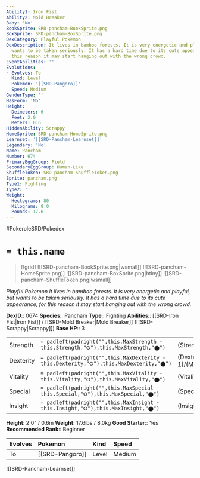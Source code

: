 ```yaml
---
Ability1: Iron Fist
Ability2: Mold Breaker
Baby: 'No'
BookSprite: SRD-pancham-BookSprite.png
BoxSprite: SRD-pancham-BoxSprite.png
DexCategory: Playful Pokemon
DexDescription: It lives in bamboo forests. It is very energetic and playful, but
  wants to be taken seriously. It has a hard time due to its cute appearance, for
  this reason it may start hanging out with the wrong crowd.
EventAbilities: ''
Evolutions:
- Evolves: To
  Kind: Level
  Pokemon: '[[SRD-Pangoro]]'
  Speed: Medium
GenderType: ''
HasForm: 'No'
Height:
  Deimeters: 6
  Feet: 2.0
  Meters: 0.6
HiddenAbility: Scrappy
HomeSprite: SRD-pancham-HomeSprite.png
Learnset: '[[SRD-Pancham-Learnset]]'
Legendary: 'No'
Name: Pancham
Number: 674
PrimaryEggGroup: Field
SecondaryEggGroup: Human-Like
ShuffleToken: SRD-pancham-ShuffleToken.png
Sprite: pancham.png
Type1: Fighting
Type2: ''
Weight:
  Hectograms: 80
  Kilograms: 8.0
  Pounds: 17.6
---
```


#PokeroleSRD/Pokedex

# `= this.name`

> [!grid]
> ![[SRD-pancham-BookSprite.png|wsmall]]
> ![[SRD-pancham-HomeSprite.png]]
> ![[SRD-pancham-BoxSprite.png|htiny]]
> ![[SRD-pancham-ShuffleToken.png|wsmall]]


*Playful Pokemon*
*It lives in bamboo forests. It is very energetic and playful, but wants to be taken seriously. It has a hard time due to its cute appearance, for this reason it may start hanging out with the wrong crowd.*

**DexID**:: 0674
**Species**:: Pancham
**Type**:: Fighting
**Abilities**:: [[SRD-Iron Fist|Iron Fist]] / [[SRD-Mold Breaker|Mold Breaker]] ([[SRD-Scrappy|Scrappy]])
**Base HP**:: 3

|           |                                                                                        |                                          |
| --------- | -------------------------------------------------------------------------------------- | ---------------------------------------- |
| Strength  | `= padleft(padright("",this.MaxStrength - this.Strength,"⭘"),this.MaxStrength,"⬤")`    | (Strength::2)/(MaxStrength::5)   |
| Dexterity | `= padleft(padright("",this.MaxDexterity - this.Dexterity,"⭘"),this.MaxDexterity,"⬤")` | (Dexterity:: 1)/(MaxDexterity::3) |
| Vitality  | `= padleft(padright("",this.MaxVitality - this.Vitality,"⭘"),this.MaxVitality,"⬤")`    | (Vitality::2)/(MaxVitality::4)   |
| Special   | `= padleft(padright("",this.MaxSpecial - this.Special,"⭘"),this.MaxSpecial,"⬤")`       | (Special::2)/(MaxSpecial::4)     |
| Insight   | `= padleft(padright("",this.MaxInsight - this.Insight,"⭘"),this.MaxInsight,"⬤")`       | (Insight::2)/(MaxInsight::4)     |

**Height**: 2'0" / 0.6m
**Weight**: 17.6lbs / 8.0kg
**Good Starter**:: Yes
**Recommended Rank**:: Beginner

| Evolves   | Pokemon         | Kind   | Speed   |
|:----------|:----------------|:-------|:--------|
| To        | [[SRD-Pangoro]] | Level  | Medium  |

![[SRD-Pancham-Learnset]]